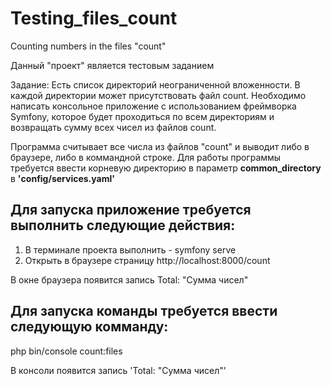 # Testing_files_count
Counting numbers in the files "count"

Данный "проект" является тестовым заданием

Задание: Есть список директорий неограниченной вложенности. В каждой директории может присутствовать файл count. 
Необходимо написать консольное приложение с использованием фреймворка Symfony, которое будет проходиться по всем директориям и возвращать сумму всех чисел из файлов count.

Программа считывает все числа из файлов "сount" и выводит либо в браузере, либо в коммандной строке.
Для работы программы требуется ввести корневую директорию в параметр **common_directory** в **'config/services.yaml'**

Для запуска приложение требуется выполнить следующие действия:
---------------------------------------------------------------
1) В терминале проекта выполнить - symfony serve
2) Открыть в браузере страницу http://localhost:8000/count

В окне браузера появится запись Total: "Сумма чисел"

Для запуска команды требуется ввести следующую комманду:
---------------------------------------------------------------
php bin/console count:files


В консоли появится запись 'Total: "Сумма чисел"'
